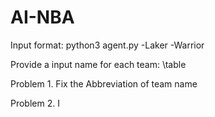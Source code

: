 # AI-NBA

Input format:
python3 agent.py -Laker -Warrior

Provide a input name for each team:
\table

Problem 1.
Fix the Abbreviation of team name

Problem 2.
I
